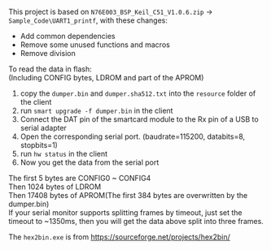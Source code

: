 This project is based on `N76E003_BSP_Keil_C51_V1.0.6.zip` -> `Sample_Code\UART1_printf`, with these changes:  

+ Add common dependencies  
+ Remove some unused functions and macros  
+ Remove division  

To read the data in flash:  
(Including CONFIG bytes, LDROM and part of the APROM)  
1. copy the `dumper.bin` and `dumper.sha512.txt` into the `resource` folder of the client  
2. run `smart upgrade -f dumper.bin` in the client  
3. Connect the DAT pin of the smartcard module to the Rx pin of a USB to serial adapter
4. Open the corresponding serial port. (baudrate=115200, databits=8, stopbits=1)
5. run `hw status` in the client
6. Now you get the data from the serial port

The first 5 bytes are CONFIG0 ~ CONFIG4  
Then 1024 bytes of LDROM  
Then 17408 bytes of APROM(The first 384 bytes are overwritten by the dumper.bin)  
If your serial monitor supports splitting frames by timeout, just set the timeout to ~1350ms, then you will get the data above split into three frames.  

The `hex2bin.exe` is from https://sourceforge.net/projects/hex2bin/  
